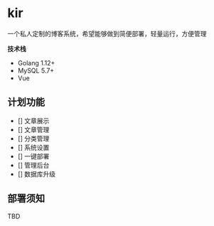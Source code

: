 # kir

一个私人定制的博客系统，希望能够做到简便部署，轻量运行，方便管理

**技术栈**
- Golang 1.12+
- MySQL 5.7+
- Vue

## 计划功能

- [] 文章展示
- [] 文章管理
- [] 分类管理
- [] 系统设置
- [] 一键部署
- [] 管理后台
- [] 数据库升级

## 部署须知

TBD
 